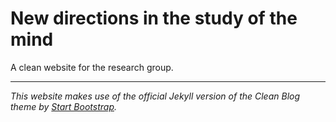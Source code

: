 # New directions in the study of the mind

A clean website for the research group.

------

_This website makes use of the official Jekyll version of the Clean Blog theme by [Start Bootstrap](http://startbootstrap.com/)._

